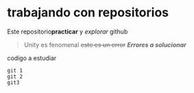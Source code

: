 # trabajando con repositorios

Este repositorio**practicar** y *explorar* github

> Unity es fenomenal
~~este es un error~~
***Errores a solucionar***

codigo a estudiar
```
git 1
git 2
git3
```